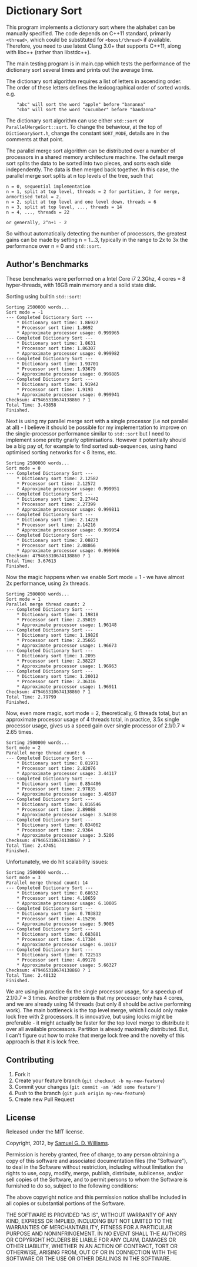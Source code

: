 # Dictionary Sort

This program implements a dictionary sort where the alphabet can be manually specified. The code depends on C++11 standard, primarily `<thread>`, which could be substituted for `<boost/thread>` if available. Therefore, you need to use latest Clang 3.0+ that supports C++11, along with libc++ (rather than libstdc++).

The main testing program is in main.cpp which tests the performance of the dictionary sort several times and prints out the average time.

The dictionary sort algorithm requires a list of letters in ascending order. The order of these letters defines the lexicographical order of sorted words. e.g.

        "abc" will sort the word "apple" before "bananna"
        "cba" will sort the word "cucumber" before "bandanna"

The dictionary sort algorithm can use either `std::sort` or `ParallelMergeSort::sort`. To change the behaviour, at the top of `DictionarySort.h`, change the constant `SORT_MODE`, details are in the comments at that point.

The parallel merge sort algorithm can be distributed over a number of processors in a shared memory architecture machine. The default merge sort splits the data to be sorted into two pieces, and sorts each side independently. The data is then merged back together. In this case, the parallel merge sort splits at n top levels of the tree, such that

    n = 0, sequential implementation
    n = 1, split at top level, threads = 2 for partition, 2 for merge, armortised total = 2.
    n = 2, split at top level and one level down, threads = 6
    n = 3, split at top level, ..., threads = 14
    n = 4, ..., threads = 22
	
	or generally, 2^n+1 - 2

So without automatically detecting the number of processors, the greatest gains can be made by setting n = 1...3, typically in the range to 2x to 3x the performance over n = 0 and `std::sort`.

## Author's Benchmarks

These benchmarks were performed on a Intel Core i7 2.3Ghz, 4 cores = 8 hyper-threads, with 16GB main memory and a solid state disk.

Sorting using builtin `std::sort`:

	Sorting 2500000 words...
	Sort mode = -1
	--- Completed Dictionary Sort ---
		* Dictionary sort time: 1.86927
		* Processor sort time: 1.8692
		* Approximate processor usage: 0.999965
	--- Completed Dictionary Sort ---
		* Dictionary sort time: 1.8631
		* Processor sort time: 1.86307
		* Approximate processor usage: 0.999982
	--- Completed Dictionary Sort ---
		* Dictionary sort time: 1.93701
		* Processor sort time: 1.93679
		* Approximate processor usage: 0.999885
	--- Completed Dictionary Sort ---
		* Dictionary sort time: 1.91942
		* Processor sort time: 1.9193
		* Approximate processor usage: 0.999941
	Checksum: 479465310674138860 ? 1
	Total Time: 3.43858
	Finished.

Next is using my parallel merge sort with a single processor (i.e not parallel at all) - I believe it should be possible for my implementation to improve on the single-processor performance similar to `std::sort` but I need to implement some pretty gnarly optimisations. However it potentially should be a big pay of, for example to find sorted sub-sequences, using hand optimised sorting networks for < 8 items, etc.

	Sorting 2500000 words...
	Sort mode = 0
	--- Completed Dictionary Sort ---
		* Dictionary sort time: 2.12582
		* Processor sort time: 2.12572
		* Approximate processor usage: 0.999951
	--- Completed Dictionary Sort ---
		* Dictionary sort time: 2.27442
		* Processor sort time: 2.27399
		* Approximate processor usage: 0.999811
	--- Completed Dictionary Sort ---
		* Dictionary sort time: 2.14226
		* Processor sort time: 2.14216
		* Approximate processor usage: 0.999954
	--- Completed Dictionary Sort ---
		* Dictionary sort time: 2.08873
		* Processor sort time: 2.08866
		* Approximate processor usage: 0.999966
	Checksum: 479465310674138860 ? 1
	Total Time: 3.67613
	Finished.

Now the magic happens when we enable  Sort mode = 1 - we have almost 2x performance, using 2x threads.

	Sorting 2500000 words...
	Sort mode = 1
	Parallel merge thread count: 2
	--- Completed Dictionary Sort ---
		* Dictionary sort time: 1.19818
		* Processor sort time: 2.35019
		* Approximate processor usage: 1.96148
	--- Completed Dictionary Sort ---
		* Dictionary sort time: 1.19826
		* Processor sort time: 2.35665
		* Approximate processor usage: 1.96673
	--- Completed Dictionary Sort ---
		* Dictionary sort time: 1.2095
		* Processor sort time: 2.38227
		* Approximate processor usage: 1.96963
	--- Completed Dictionary Sort ---
		* Dictionary sort time: 1.20012
		* Processor sort time: 2.36316
		* Approximate processor usage: 1.96911
	Checksum: 479465310674138860 ? 1
	Total Time: 2.79799
	Finished.

Now, even more magic, sort mode = 2, theoretically, 6 threads total, but an approximate processor usage of 4 threads total, in practice, 3.5x single processor usage, gives us a speed gain over single processor of 2.1/0.7 ≈ 2.65 times.

	Sorting 2500000 words...
	Sort mode = 2
	Parallel merge thread count: 6
	--- Completed Dictionary Sort ---
		* Dictionary sort time: 0.81971
		* Processor sort time: 2.82076
		* Approximate processor usage: 3.44117
	--- Completed Dictionary Sort ---
		* Dictionary sort time: 0.854406
		* Processor sort time: 2.97835
		* Approximate processor usage: 3.48587
	--- Completed Dictionary Sort ---
		* Dictionary sort time: 0.816546
		* Processor sort time: 2.89088
		* Approximate processor usage: 3.54038
	--- Completed Dictionary Sort ---
		* Dictionary sort time: 0.834062
		* Processor sort time: 2.9364
		* Approximate processor usage: 3.5206
	Checksum: 479465310674138860 ? 1
	Total Time: 2.47451
	Finished.

Unfortunately, we do hit scalability issues:

	Sorting 2500000 words...
	Sort mode = 3
	Parallel merge thread count: 14
	--- Completed Dictionary Sort ---
		* Dictionary sort time: 0.68632
		* Processor sort time: 4.18659
		* Approximate processor usage: 6.10005
	--- Completed Dictionary Sort ---
		* Dictionary sort time: 0.703832
		* Processor sort time: 4.15296
		* Approximate processor usage: 5.9005
	--- Completed Dictionary Sort ---
		* Dictionary sort time: 0.683881
		* Processor sort time: 4.17384
		* Approximate processor usage: 6.10317
	--- Completed Dictionary Sort ---
		* Dictionary sort time: 0.722513
		* Processor sort time: 4.09178
		* Approximate processor usage: 5.66327
	Checksum: 479465310674138860 ? 1
	Total Time: 2.40132
	Finished.

We are using in practice 6x the single processor usage, for a speedup of 2.1/0.7 ≈ 3 times. Another problem is that my processor only has 4 cores, and we are already using 14 threads (but only 8 should be active performing work). The main bottleneck is the top level merge, which I could only make lock free with 2 processors. It is innovative, but using locks might be preferable - it might actually be faster for the top level merge to distribute it over all available processors. Partition is already maximally distributed. But, I can't figure out how to make that merge lock free and the novelty of this approach is that it is lock free.

## Contributing

1. Fork it
2. Create your feature branch (`git checkout -b my-new-feature`)
3. Commit your changes (`git commit -am 'Add some feature'`)
4. Push to the branch (`git push origin my-new-feature`)
5. Create new Pull Request

## License

Released under the MIT license.

Copyright, 2012, by [Samuel G. D. Williams](http://www.codeotaku.com/samuel-williams).

Permission is hereby granted, free of charge, to any person obtaining a copy
of this software and associated documentation files (the "Software"), to deal
in the Software without restriction, including without limitation the rights
to use, copy, modify, merge, publish, distribute, sublicense, and/or sell
copies of the Software, and to permit persons to whom the Software is
furnished to do so, subject to the following conditions:

The above copyright notice and this permission notice shall be included in
all copies or substantial portions of the Software.

THE SOFTWARE IS PROVIDED "AS IS", WITHOUT WARRANTY OF ANY KIND, EXPRESS OR
IMPLIED, INCLUDING BUT NOT LIMITED TO THE WARRANTIES OF MERCHANTABILITY,
FITNESS FOR A PARTICULAR PURPOSE AND NONINFRINGEMENT. IN NO EVENT SHALL THE
AUTHORS OR COPYRIGHT HOLDERS BE LIABLE FOR ANY CLAIM, DAMAGES OR OTHER
LIABILITY, WHETHER IN AN ACTION OF CONTRACT, TORT OR OTHERWISE, ARISING FROM,
OUT OF OR IN CONNECTION WITH THE SOFTWARE OR THE USE OR OTHER DEALINGS IN
THE SOFTWARE.
